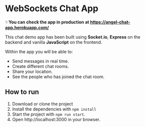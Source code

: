 # WebSockets Chat App

✨**You can check the app in production at https://angel-chat-app.herokuapp.com/**

This chat demo app has been built using **Socket.io**, **Express** on the backend and vanilla **JavaScript** on the frontend.

Within the app you will be able to:
* Send messages in real time.
* Create different chat rooms.
* Share your location.
* See the people who has joined the chat room.

## How to run
1. Download or clone the project
2. Install the dependencies with `npm install`
3. Start the project with `npm run start`.
4. Open http://localhost:3000 in your browser.
